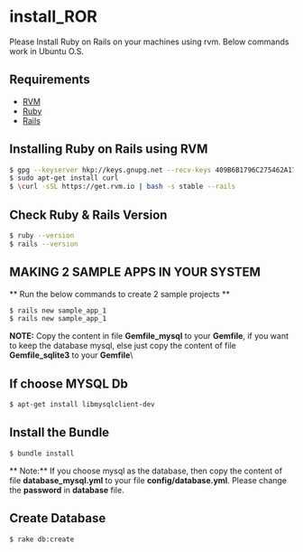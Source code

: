 # install_ROR

Please Install Ruby on Rails on your machines using rvm. Below commands work in Ubuntu O.S.

## Requirements

* [RVM](https://rvm.io/rvm/install)
* [Ruby](https://www.ruby-lang.org/en/)
* [Rails](http://rubyonrails.org/)

## Installing Ruby on Rails using RVM

```sh
$ gpg --keyserver hkp://keys.gnupg.net --recv-keys 409B6B1796C275462A1703113804BB82D39DC0E3
$ sudo apt-get install curl
$ \curl -sSL https://get.rvm.io | bash -s stable --rails
```

## Check Ruby & Rails Version

```sh
$ ruby --version
$ rails --version
```

## MAKING 2 SAMPLE APPS IN YOUR SYSTEM

** Run the below commands to create 2 sample projects **

```sh
$ rails new sample_app_1
$ rails new sample_app_1
```

**NOTE:** Copy the content in file **Gemfile_mysql** to your **Gemfile**, if you want to keep the database mysql, else just copy the content of file **Gemfile_sqlite3** to your **Gemfile**\

## If choose **MYSQL** Db

```sh
$ apt-get install libmysqlclient-dev
```

## Install the Bundle 

```sh
$ bundle install
```

** Note:** If you choose mysql as the database, then copy the content of file **database_mysql.yml** to your file **config/database.yml**. Please change the **password** in **database** file.

## Create Database 

```sh
$ rake db:create
```

